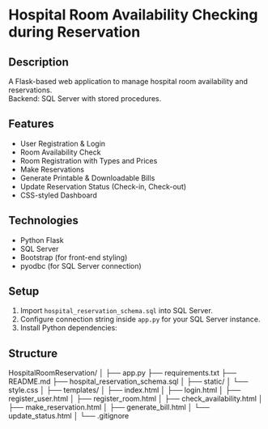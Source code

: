 # Hospital Room Availability Checking during Reservation

## Description
A Flask-based web application to manage hospital room availability and reservations.  
Backend: SQL Server with stored procedures.

## Features
- User Registration & Login
- Room Availability Check
- Room Registration with Types and Prices
- Make Reservations
- Generate Printable & Downloadable Bills
- Update Reservation Status (Check-in, Check-out)
- CSS-styled Dashboard

## Technologies
- Python Flask
- SQL Server
- Bootstrap (for front-end styling)
- pyodbc (for SQL Server connection)

## Setup
1. Import `hospital_reservation_schema.sql` into SQL Server.
2. Configure connection string inside `app.py` for your SQL Server instance.
3. Install Python dependencies:
   
## Structure

HospitalRoomReservation/
│
├── app.py
├── requirements.txt
├── README.md
├── hospital_reservation_schema.sql
│
├── static/
│   └── style.css
│
├── templates/
│   ├── index.html
│   ├── login.html
│   ├── register_user.html
│   ├── register_room.html
│   ├── check_availability.html
│   ├── make_reservation.html
│   ├── generate_bill.html
│   └── update_status.html
│
└── .gitignore
